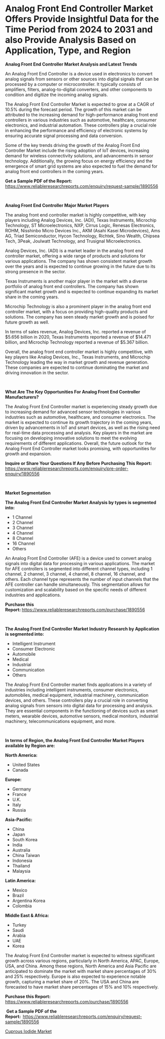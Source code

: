 <p><h1>Analog Front End Controller Market Offers Provide Insightful Data for the Time Period from 2024 to 2031 and also Provide Analysis Based on Application, Type, and Region</h1></p><p><strong>Analog Front End Controller Market Analysis and Latest Trends</strong></p>
<p><p>An Analog Front End Controller is a device used in electronics to convert analog signals from sensors or other sources into digital signals that can be processed by a computer or microcontroller. It typically consists of amplifiers, filters, analog-to-digital converters, and other components to condition and digitize the incoming analog signals.</p><p>The Analog Front End Controller Market is expected to grow at a CAGR of 10.5% during the forecast period. The growth of this market can be attributed to the increasing demand for high-performance analog front end controllers in various industries such as automotive, healthcare, consumer electronics, and industrial automation. These controllers play a crucial role in enhancing the performance and efficiency of electronic systems by ensuring accurate signal processing and data conversion.</p><p>Some of the key trends driving the growth of the Analog Front End Controller Market include the rising adoption of IoT devices, increasing demand for wireless connectivity solutions, and advancements in sensor technology. Additionally, the growing focus on energy efficiency and the emergence of smart grid systems are also expected to fuel the demand for analog front end controllers in the coming years.</p></p>
<p><strong>Get a Sample PDF of the Report:&nbsp;</strong> <a href="https://www.reliableresearchreports.com/enquiry/request-sample/1890556">https://www.reliableresearchreports.com/enquiry/request-sample/1890556</a></p>
<p>&nbsp;</p>
<p><strong>Analog Front End Controller Major Market Players</strong></p>
<p><p>The analog front end controller market is highly competitive, with key players including Analog Devices, Inc. (ADI), Texas Instruments, Microchip Technology, ST Microelectronics, NXP, Cirrus Logic, Renesas Electronics, ROHM, Nisshinbo Micro Devices Inc., AKM (Asahi Kasei Microdevices), Ams AG, Triad Semiconductor, Hycon Technology, Richtek, Sino Wealth, Chipsea Tech, 3Peak, Joulwatt Technology, and Trusignal Microelectronics.</p><p>Analog Devices, Inc. (ADI) is a market leader in the analog front end controller market, offering a wide range of products and solutions for various applications. The company has shown consistent market growth over the years and is expected to continue growing in the future due to its strong presence in the sector.</p><p>Texas Instruments is another major player in the market with a diverse portfolio of analog front end controllers. The company has shown significant market growth and is expected to continue expanding its market share in the coming years.</p><p>Microchip Technology is also a prominent player in the analog front end controller market, with a focus on providing high-quality products and solutions. The company has seen steady market growth and is poised for future growth as well.</p><p>In terms of sales revenue, Analog Devices, Inc. reported a revenue of $5.656 billion in 2020, Texas Instruments reported a revenue of $14.471 billion, and Microchip Technology reported a revenue of $5.367 billion.</p><p>Overall, the analog front end controller market is highly competitive, with key players like Analog Devices, Inc., Texas Instruments, and Microchip Technology leading the way in market growth and revenue generation. These companies are expected to continue dominating the market and driving innovation in the sector.</p></p>
<p>&nbsp;</p>
<p><strong>What Are The Key Opportunities For Analog Front End Controller Manufacturers?</strong></p>
<p><p>The Analog Front End Controller market is experiencing steady growth due to increasing demand for advanced sensor technologies in various industries such as automotive, healthcare, and consumer electronics. The market is expected to continue its growth trajectory in the coming years, driven by advancements in IoT and smart devices, as well as the rising need for real-time data processing and analysis. Key players in the market are focusing on developing innovative solutions to meet the evolving requirements of different applications. Overall, the future outlook for the Analog Front End Controller market looks promising, with opportunities for growth and expansion.</p></p>
<p><strong>Inquire or Share Your Questions If Any Before Purchasing This Report:</strong> <a href="https://www.reliableresearchreports.com/enquiry/pre-order-enquiry/1890556">https://www.reliableresearchreports.com/enquiry/pre-order-enquiry/1890556</a></p>
<p>&nbsp;</p>
<p><strong>Market Segmentation</strong></p>
<p><strong>The Analog Front End Controller Market Analysis by types is segmented into:</strong></p>
<p><ul><li>1 Channel</li><li>2 Channel</li><li>3 Channel</li><li>4 Channel</li><li>8 Channel</li><li>16 Channel</li><li>Others</li></ul></p>
<p><p>An Analog Front End Controller (AFE) is a device used to convert analog signals into digital data for processing in various applications. The market for AFE controllers is segmented into different channel types, including 1 channel, 2 channel, 3 channel, 4 channel, 8 channel, 16 channel, and others. Each channel type represents the number of input channels that the AFE controller can handle simultaneously. This segmentation allows for customization and scalability based on the specific needs of different industries and applications.</p></p>
<p><strong>Purchase this Report:&nbsp;</strong><a href="https://www.reliableresearchreports.com/purchase/1890556">https://www.reliableresearchreports.com/purchase/1890556</a></p>
<p>&nbsp;</p>
<p><strong>The Analog Front End Controller Market Industry Research by Application is segmented into:</strong></p>
<p><ul><li>Intelligent Instrument</li><li>Consumer Electronic</li><li>Automobile</li><li>Medical</li><li>Industrial</li><li>Communication</li><li>Others</li></ul></p>
<p><p>The Analog Front End Controller market finds applications in a variety of industries including intelligent instruments, consumer electronics, automobiles, medical equipment, industrial machinery, communication devices, and others. These controllers play a crucial role in converting analog signals from sensors into digital data for processing and analysis. They are essential components in the functioning of devices such as smart meters, wearable devices, automotive sensors, medical monitors, industrial machinery, telecommunications equipment, and more.</p></p>
<p>&nbsp;</p>
<p><strong>In terms of Region, the Analog Front End Controller Market Players available by Region are:</strong></p>
<p>
    <p> <strong> North America: </strong>
        <ul>
            <li>United States</li>
            <li>Canada</li>
        </ul>
        </p> 
    <p> <strong> Europe: </strong>
        <ul>
            <li>Germany</li>
            <li>France</li>
            <li>U.K.</li>
            <li>Italy</li>
            <li>Russia</li>
        </ul>
        </p> 
    <p> <strong> Asia-Pacific: </strong>
        <ul>
            <li>China</li>
            <li>Japan</li>
            <li>South Korea</li>
            <li>India</li>
            <li>Australia</li>
            <li>China Taiwan</li>
            <li>Indonesia</li>
            <li>Thailand</li>
            <li>Malaysia</li>
        </ul>
        </p> 
    <p> <strong> Latin America: </strong>
        <ul>
            <li>Mexico</li>
            <li>Brazil</li>
            <li>Argentina Korea</li>
            <li>Colombia</li>
        </ul>
        </p> 
    <p> <strong> Middle East & Africa: </strong>
        <ul>
            <li>Turkey</li>
            <li>Saudi</li>
            <li>Arabia</li>
            <li>UAE</li>
            <li>Korea</li>
        </ul>
    </p>
    </p>
<p><p>The Analog Front End Controller market is expected to witness significant growth across various regions, particularly in North America, APAC, Europe, USA, and China. Among these regions, North America and Asia Pacific are anticipated to dominate the market with market share percentages of 30% and 25% respectively. Europe is also expected to experience notable growth, capturing a market share of 20%. The USA and China are forecasted to have market share percentages of 15% and 10% respectively.</p></p>
<p><strong>Purchase this Report: </strong><a href="https://www.reliableresearchreports.com/purchase/1890556">https://www.reliableresearchreports.com/purchase/1890556</a></p>
<p>&nbsp;<strong>Get a Sample PDF of the Report:&nbsp;&nbsp;</strong><a href="https://www.reliableresearchreports.com/enquiry/request-sample/1890556">https://www.reliableresearchreports.com/enquiry/request-sample/1890556</a></p>
<p><strong></strong></p>
<p><p><a href="https://eight-handstand-8fb.notion.site/Cuprous-Iodide-Market-Research-Report-Provides-thorough-Industry-Overview-which-offers-an-In-Depth--3a1dd69e5faa46a2b08add852d8c9c85">Cuprous Iodide Market</a></p></p>